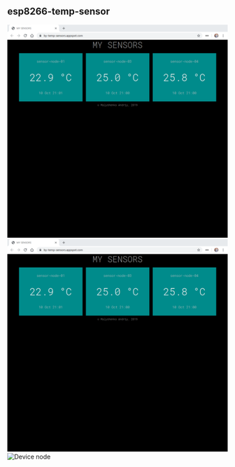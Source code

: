 ## esp8266-temp-sensor
![Desktop view](https://raw.githubusercontent.com/anabolyc/esp8266-temp-sensor/master/screenshots/screen-1.png)
![Mobile view](https://raw.githubusercontent.com/anabolyc/esp8266-temp-sensor/master/screenshots/screen-1.png)
![Device node](https://raw.githubusercontent.com/anabolyc/esp8266-temp-sensor/master/screenshots/device-1.png)